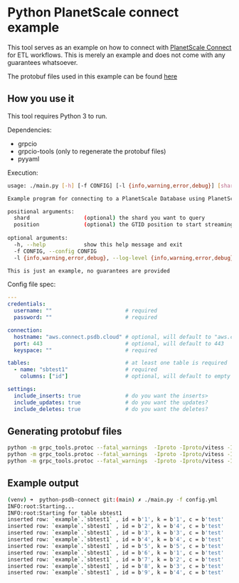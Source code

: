 # Python PlanetScale connect example

This tool serves as an example on how to connect with [PlanetScale Connect](https://planetscale.com/docs/concepts/planetscale-connect) for ETL workflows.
This is merely an example and does not come with any guarantees whatsoever.

The protobuf files used in this example can be found [here](https://buf.build/planetscale)

## How you use it

This tool requires Python 3 to run.

Dependencies:
- grpcio
- grpcio-tools (only to regenerate the protobuf files)
- pyyaml

Execution:

```bash
usage: ./main.py [-h] [-f CONFIG] [-l {info,warning,error,debug}] [shard] [position]

Example program for connecting to a PlanetScale Database using PlanetScale Connect.

positional arguments:
  shard                 (optional) the shard you want to query
  position              (optional) the GTID position to start streaming from (if you apecify this you need to specify the shard that corresponds with this GTID)
  
optional arguments:
  -h, --help            show this help message and exit
  -f CONFIG, --config CONFIG
  -l {info,warning,error,debug}, --log-level {info,warning,error,debug}

This is just an example, no guarantees are provided
```

Config file spec:
```yaml
---
credentials:
  username: ""                       # required
  password: ""                       # required

connection:
  hostname: "aws.connect.psdb.cloud" # optional, will default to "aws.connect.psdb.cloud"
  port: 443                          # optional, will default to 443
  keyspace: ""                       # required

tables:                              # at least one table is required
  - name: "sbtest1"                  # required
    columns: ["id"]                  # optional, will default to empty list, meaning all columns

settings:
  include_inserts: true              # do you want the inserts>
  include_updates: true              # do you want the updates?
  include_deletes: true              # do you want the deletes?
```

## Generating protobuf files

```bash
python -m grpc_tools.protoc --fatal_warnings  -Iproto -Iproto/vitess -Iproto/google/protobuf --python_out=. --grpc_python_out=. --pyi_out=. proto/google/protobuf/*.proto
python -m grpc_tools.protoc --fatal_warnings  -Iproto -Iproto/vitess -Iproto/google/protobuf --python_out=. --grpc_python_out=. --pyi_out=. proto/vitess/*.proto 
python -m grpc_tools.protoc --fatal_warnings  -Iproto -Iproto/vitess -Iproto/google/protobuf --python_out=. --grpc_python_out=. --pyi_out=. proto/psdbconnect/*.proto  
```

## Example output
```bash
(venv) ➜  python-psdb-connect git:(main) ✗ ./main.py -f config.yml
INFO:root:Starting...
INFO:root:Starting for table sbtest1
inserted row: `example`.`sbtest1` , id = b'1', k = b'1', c = b'test'
inserted row: `example`.`sbtest1` , id = b'2', k = b'4', c = b'test'
inserted row: `example`.`sbtest1` , id = b'3', k = b'3', c = b'test'
inserted row: `example`.`sbtest1` , id = b'4', k = b'4', c = b'test'
inserted row: `example`.`sbtest1` , id = b'5', k = b'5', c = b'test'
inserted row: `example`.`sbtest1` , id = b'6', k = b'1', c = b'test'
inserted row: `example`.`sbtest1` , id = b'7', k = b'2', c = b'test'
inserted row: `example`.`sbtest1` , id = b'8', k = b'3', c = b'test'
inserted row: `example`.`sbtest1` , id = b'9', k = b'4', c = b'test'
```